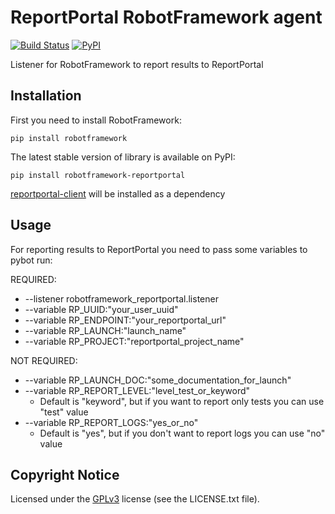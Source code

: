 # ReportPortal RobotFramework agent 

[![Build Status](https://travis-ci.org/reportportal/agent-Python-RobotFramework.svg?branch=master)](https://travis-ci.org/reportportal/agent-Python-RobotFramework)
[![PyPI](https://img.shields.io/pypi/v/robotframework-reportportal.svg?maxAge=2592000)](https://pypi.python.org/pypi/robotframework-reportportal)

Listener for RobotFramework to report results to ReportPortal

## Installation

First you need to install RobotFramework:

    pip install robotframework

The latest stable version of library is available on PyPI:

    pip install robotframework-reportportal

[reportportal-client](https://github.com/reportportal/client-Python) will be installed as a dependency

## Usage

For reporting results to ReportPortal you need to pass some variables to pybot run:

REQUIRED:
- --listener robotframework_reportportal.listener
- --variable RP_UUID:"your_user_uuid"
- --variable RP_ENDPOINT:"your_reportportal_url"
- --variable RP_LAUNCH:"launch_name"
- --variable RP_PROJECT:"reportportal_project_name"

NOT REQUIRED:
- --variable RP_LAUNCH_DOC:"some_documentation_for_launch"
- --variable RP_REPORT_LEVEL:"level_test_or_keyword"
    - Default is "keyword", but if you want to report only tests you can use "test" value
- --variable RP_REPORT_LOGS:"yes_or_no"
    - Default is "yes", but if you don't want to report logs you can use "no" value

## Copyright Notice
Licensed under the [GPLv3](https://www.gnu.org/licenses/quick-guide-gplv3.html)
license (see the LICENSE.txt file).

